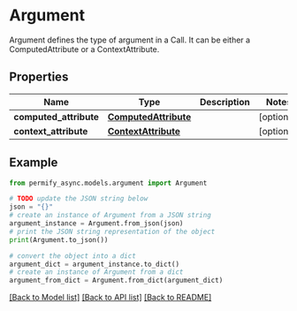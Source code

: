 # Argument

Argument defines the type of argument in a Call. It can be either a ComputedAttribute or a ContextAttribute.

## Properties

Name | Type | Description | Notes
------------ | ------------- | ------------- | -------------
**computed_attribute** | [**ComputedAttribute**](ComputedAttribute.md) |  | [optional] 
**context_attribute** | [**ContextAttribute**](ContextAttribute.md) |  | [optional] 

## Example

```python
from permify_async.models.argument import Argument

# TODO update the JSON string below
json = "{}"
# create an instance of Argument from a JSON string
argument_instance = Argument.from_json(json)
# print the JSON string representation of the object
print(Argument.to_json())

# convert the object into a dict
argument_dict = argument_instance.to_dict()
# create an instance of Argument from a dict
argument_from_dict = Argument.from_dict(argument_dict)
```
[[Back to Model list]](../README.md#documentation-for-models) [[Back to API list]](../README.md#documentation-for-api-endpoints) [[Back to README]](../README.md)


